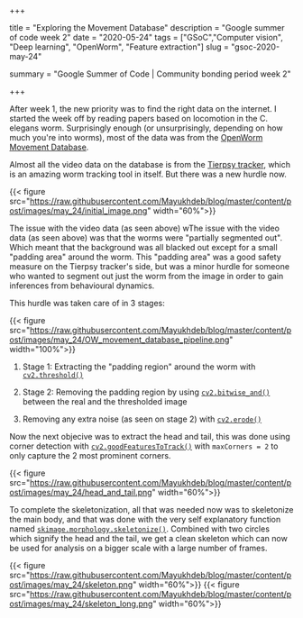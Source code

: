 +++


title = "Exploring the Movement Database"
description = "Google summer of code week 2"
date = "2020-05-24"
tags = ["GSoC","Computer vision", "Deep learning", "OpenWorm", "Feature extraction"]
slug = "gsoc-2020-may-24"

summary = "Google Summer of Code | Community bonding period week 2"


+++



After week 1, the new priority was to find the right data on the internet. I started the week off by reading papers based on locomotion in the C. elegans worm. Surprisingly enough (or unsurprisingly, depending on how much you're into worms), most of the data was from the [OpenWorm Movement Database](http://movement.openworm.org/).

Almost all the video data on the database is from the [Tierpsy tracker](https://github.com/ver228/tierpsy-tracker), which is an amazing worm tracking tool in itself. But there was a new hurdle now.

 {{< figure src="https://raw.githubusercontent.com/Mayukhdeb/blog/master/content/post/images/may_24/initial_image.png" width="60%">}}


The issue with the video data (as seen above) wThe issue with the video data (as seen above) was that the worms were "partially segmented out". Which meant that the background was all blacked out except for a small "padding area" around the worm. This "padding area" was a good safety measure on the Tierpsy tracker's side, but was a minor hurdle  for someone who wanted to segment out just the worm from the image in order to gain inferences from behavioural dynamics.

This hurdle was taken care of in 3 stages:

 {{< figure src="https://raw.githubusercontent.com/Mayukhdeb/blog/master/content/post/images/may_24/OW_movement_database_pipeline.png" width="100%">}}

1. Stage 1: Extracting the "padding region" around the worm with [`cv2.threshold()`](https://opencv-python-tutroals.readthedocs.io/en/latest/py_tutorials/py_imgproc/py_thresholding/py_thresholding.html)

2. Stage 2: Removing the padding region by using [`cv2.bitwise_and()`](https://docs.opencv.org/master/d0/d86/tutorial_py_image_arithmetics.html) between the real and the thresholded image

3. Removing any extra noise (as seen on stage 2) with [`cv2.erode()`](https://opencv-python-tutroals.readthedocs.io/en/latest/py_tutorials/py_imgproc/py_morphological_ops/py_morphological_ops.html)

Now the next objecive was to extract the head and tail, this was done  using corner detection with [`cv2.goodFeaturesToTrack()`](https://docs.opencv.org/2.4/modules/imgproc/doc/feature_detection.html#goodfeaturestotrack) with `maxCorners = 2` to only capture the 2 most prominent corners. 

 {{< figure src="https://raw.githubusercontent.com/Mayukhdeb/blog/master/content/post/images/may_24/head_and_tail.png" width="60%">}}

 To complete the skeletonization, all that was needed now was to skeletonize the main body, and that was done with the very self explanatory function named [`skimage.morphology.skeletonize()`](https://scikit-image.org/docs/dev/auto_examples/edges/plot_skeleton.html). Combined with two circles which signify the head and the tail, we get a clean skeleton which can now be used for analysis on a bigger scale with a large number of frames.


 {{< figure src="https://raw.githubusercontent.com/Mayukhdeb/blog/master/content/post/images/may_24/skeleton.png" width="60%">}}
 {{< figure src="https://raw.githubusercontent.com/Mayukhdeb/blog/master/content/post/images/may_24/skeleton_long.png" width="60%">}}







